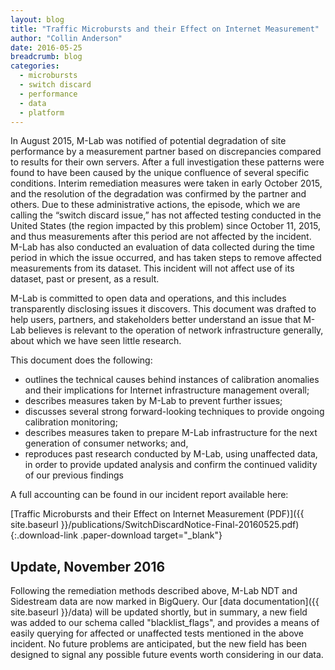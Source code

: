 ```yaml
---
layout: blog
title: "Traffic Microbursts and their Effect on Internet Measurement"
author: "Collin Anderson"
date: 2016-05-25
breadcrumb: blog
categories:
  - microbursts
  - switch discard
  - performance
  - data
  - platform
---
```


In August 2015, M-Lab was notified of potential degradation of site performance by a measurement partner based on discrepancies compared to results for their own servers. After a full investigation these patterns were found to have been caused by the unique confluence of several specific conditions. Interim remediation measures were taken in early October 2015, and the resolution of the degradation was confirmed by the partner and others. Due to these administrative actions, the episode, which we are calling the “switch discard issue,” has not affected testing conducted in the United States (the region impacted by this problem) since October 11, 2015, and thus measurements after this period are not affected by the incident. M-Lab has also conducted an evaluation of data collected during the time period in which the issue occurred, and has taken steps to remove affected measurements from its dataset. This incident will not affect use of its dataset, past or present, as a result. <!--more-->

M-Lab is committed to open data and operations, and this includes transparently disclosing issues it discovers. This document was drafted to help users, partners, and stakeholders better understand an issue that M-Lab believes is relevant to the operation of network infrastructure generally, about which we have seen little research.

This document does the following:

* outlines the technical causes behind instances of calibration anomalies and their implications for Internet infrastructure management overall;
* describes measures taken by M-Lab to prevent further issues;
* discusses several strong forward-looking techniques to provide ongoing calibration monitoring;
* describes measures taken to prepare M-Lab infrastructure for the next generation of consumer networks; and,
* reproduces past research conducted by M-Lab, using unaffected data, in order to provide updated analysis and confirm the continued validity of our previous findings

A full accounting can be found in our incident report available here:

[Traffic Microbursts and their Effect on Internet Measurement (PDF)]({{ site.baseurl }}/publications/SwitchDiscardNotice-Final-20160525.pdf){:.download-link .paper-download target="_blank"}

## Update, November 2016

Following the remediation methods described above, M-Lab NDT and Sidestream data are now marked in BigQuery. Our [data documentation]({{ site.baseurl }}/data) will be updated shortly, but in summary, a new field was added to our schema called "blacklist_flags", and provides a means of easily querying for affected or unaffected tests mentioned in the above incident. No future problems are anticipated, but the new field has been designed to signal any possible future events worth considering in our data.